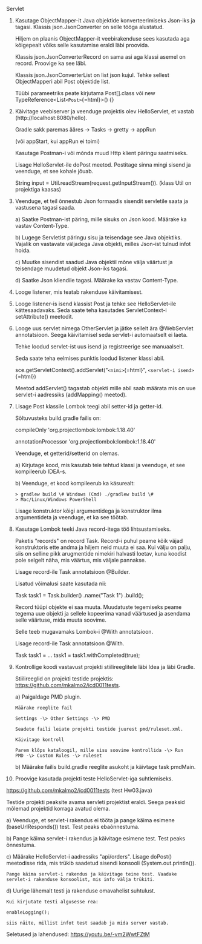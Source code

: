 Servlet

1.  Kasutage ObjectMapper-it Java objektide konverteerimiseks Json-iks
    ja tagasi. Klassis json.JsonConverter on selle tööga alustatud.

    Hiljem on plaanis ObjectMapper-it veebirakenduse sees kasutada aga
    kõigepealt võiks selle kasutamise eraldi läbi proovida.

    Klassis json.JsonConverterRecord on sama asi aga klassi asemel on
    record. Proovige ka see läbi.

    Klassis json.JsonConverterList on list json kujul. Tehke sellest
    ObjectMapperi abil Post objektide list.

    Tüübi parameetriks peate kirjutama Post\[\].class või new
    TypeReference\<List`<Post>`{=html}\>() {}

2.  Käivitage veebiserver ja veenduge projektis olev HelloServlet, et
    vastab (http://localhost:8080/hello).

    Gradle sakk paremas ääres -\> Tasks -\> gretty -\> appRun

    (või appStart, kui appRun ei toimi)

    Kasutage Postman-i või mõnda muud Http klient päringu saatmiseks.

    Lisage HelloServlet-ile doPost meetod. Postitage sinna mingi sisend
    ja veenduge, et see kohale jõuab.

    String input = Util.readStream(request.getInputStream()). (klass
    Util on projektiga kaasas)

3.  Veenduge, et teil õnnestub Json formaadis sisendit servletile saata
    ja vastusena tagasi saada.

    a)  Saatke Postman-ist päring, mille sisuks on Json kood. Määrake ka
        vastav Content-Type.

    b)  Lugege Servletist päringu sisu ja teisendage see Java objektiks.
        Vajalik on vastavate väljadega Java objekti, milles Json-ist
        tulnud infot hoida.

    c)  Muutke sisendist saadud Java objektil mõne välja väärtust ja
        teisendage muudetud objekt Json-iks tagasi.

    d)  Saatke Json kliendile tagasi. Määrake ka vastav Content-Type.

4.  Looge listener, mis teatab rakenduse käivitamisest.

5.  Looge listener-is isend klassist Post ja tehke see HelloServlet-ile
    kättesaadavaks. Seda saate teha kasutades ServletContext-i
    setAttribute() meetodit.

6.  Looge uus servlet nimega OtherServlet ja jätke sellelt ära
    @WebServlet annotatsioon. Seega käivitamisel seda servlet-i
    automaatselt ei laeta.

    Tehke loodud servlet-ist uus isend ja registreerige see manuaalselt.

    Seda saate teha eelmises punktis loodud listener klassi abil.

    sce.getServletContext().addServlet("`<nimi>`{=html}",
    `<servlet-i isend>`{=html})

    Meetod addServlet() tagastab objekti mille abil saab määrata mis on
    uue servlet-i aadressiks (addMapping() meetod).

7.  Lisage Post klassile Lombok teegi abil setter-id ja getter-id.

    Sõltuvusteks build.gradle failis on:

    compileOnly 'org.projectlombok:lombok:1.18.40'

    annotationProcessor 'org.projectlombok:lombok:1.18.40'

    Veenduge, et getterid/setterid on olemas.

    a)  Kirjutage kood, mis kasutab teie tehtud klassi ja veenduge, et
        see kompileerub IDEA-s.

    b)  Veenduge, et kood kompileerub ka käsurealt:

        > gradlew build \# Windows (Cmd) ./gradlew build \#
        > Mac/Linux/Windows PowerShell

    Lisage konstruktor kõigi argumentidega ja konstruktor ilma
    argumentideta ja veenduge, et ka see töötab.

8.  Kasutage Lombok teeki Java record-itega töö lihtsustamiseks.

    Paketis "records" on record Task. Record-i puhul peame kõik väjad
    konstruktoris ette andma ja hiljem neid muuta ei saa. Kui välju on
    palju, siis on selline pikk arugmentide nimekiri halvasti loetav,
    kuna koodist pole selgelt näha, mis väärtus, mis väljale pannakse.

    Lisage record-ile Task annotatsioon @Builder.

    Lisatud võimalusi saate kasutada nii:

    Task task1 = Task.builder() .name("Task 1") .build();

    Record tüüpi objekte ei saa muuta. Muudatuste tegemiseks peame
    tegema uue objekti ja sellele kopeerima vanad väärtused ja asendama
    selle väärtuse, mida muuta soovime.

    Selle teeb mugavamaks Lombok-i @With annotatsioon.

    Lisage record-ile Task annotatsioon @With.

    Task task1 = ... task1 = task1.withCompleted(true);

9.  Kontrollige koodi vastavust projekti stiilireeglitele läbi Idea ja
    läbi Gradle.

    Stiilireeglid on projekti testide projektis:
    https://github.com/mkalmo2/icd0011tests.

    a)  Paigaldage PMD plugin.

        Määrake reeglite fail

        Settings -\> Other Settings -\> PMD

        Seadete faili leiate projekti testide juurest pmd/ruleset.xml.

        Käivitage kontroll

        Parem klõps kataloogil, mille sisu soovime kontrollida -\> Run
        PMD -\> Custom Rules -\> ruleset

    b)  Määrake failis build.gradle reeglite asukoht ja käivtage task
        pmdMain.

10. Proovige kasutada projekti teste HelloServlet-iga suhtlemiseks.

https://github.com/mkalmo2/icd0011tests (test Hw03.java)

Testide projekti peaksite avama servleti projektist eraldi. Seega
peaksid mõlemad projektid korraga avatud olema.

a)  Veenduge, et servlet-i rakendus ei tööta ja pange käima esimene
    (baseUrlResponds()) test. Test peaks ebaõnnestuma.

b)  Pange käima servlet-i rakendus ja käivitage esimene test. Test peaks
    õnnestuma.

c)  Määrake HelloServlet-i aadressiks "api/orders". Lisage doPost()
    meetodisse rida, mis trükib saadetud sisendi konsooli
    (System.out.println()).

    Pange käima servlet-i rakendus ja käivitage teine test. Vaadake
    servlet-i rakenduse konsoolist, mis info välja trükiti.

d)  Uurige lähemalt testi ja rakenduse omavahelist suhtulust.

    Kui kirjutate testi algusesse rea:

    enableLogging();

    siis näite, millist infot test saadab ja mida server vastab.

Seletused ja lahendused: https://youtu.be/-vm2WwtFZtM
